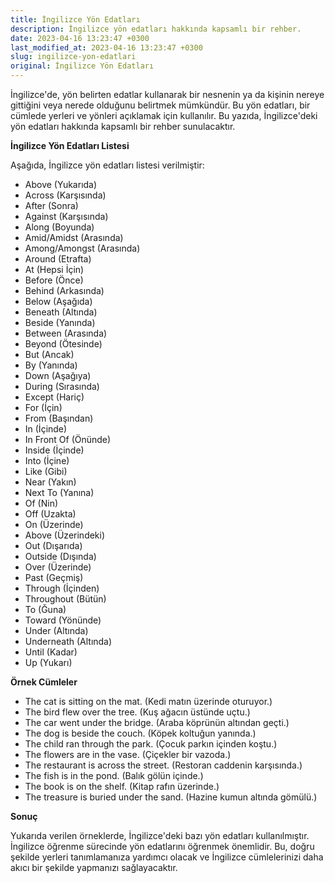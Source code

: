 ```yaml
---
title: İngilizce Yön Edatları
description: İngilizce yön edatları hakkında kapsamlı bir rehber.
date: 2023-04-16 13:23:47 +0300
last_modified_at: 2023-04-16 13:23:47 +0300
slug: ingilizce-yon-edatlari
original: İngilizce Yön Edatları
---
```

İngilizce'de, yön belirten edatlar kullanarak bir nesnenin ya da kişinin nereye gittiğini veya nerede olduğunu belirtmek mümkündür. Bu yön edatları, bir cümlede yerleri ve yönleri açıklamak için kullanılır. Bu yazıda, İngilizce'deki yön edatları hakkında kapsamlı bir rehber sunulacaktır.

**İngilizce Yön Edatları Listesi**

Aşağıda, İngilizce yön edatları listesi verilmiştir:

- Above (Yukarıda)
- Across (Karşısında)
- After (Sonra)
- Against (Karşısında)
- Along (Boyunda)
- Amid/Amidst (Arasında)
- Among/Amongst (Arasında)
- Around (Etrafta)
- At (Hepsi İçin)
- Before (Önce)
- Behind (Arkasında)
- Below (Aşağıda)
- Beneath (Altında)
- Beside (Yanında)
- Between (Arasında)
- Beyond (Ötesinde)
- But (Ancak)
- By (Yanında)
- Down (Aşağıya)
- During (Sırasında)
- Except (Hariç)
- For (İçin)
- From (Başından)
- In (İçinde)
- In Front Of (Önünde)
- Inside (İçinde)
- Into (İçine)
- Like (Gibi)
- Near (Yakın)
- Next To (Yanına)
- Of (Nin)
- Off (Uzakta)
- On (Üzerinde)
- Above (Üzerindeki)
- Out (Dışarıda)
- Outside (Dışında)
- Over (Üzerinde)
- Past (Geçmiş)
- Through (İçinden)
- Throughout (Bütün)
- To (Ğuna)
- Toward (Yönünde)
- Under (Altında)
- Underneath (Altında)
- Until (Kadar)
- Up (Yukarı)

**Örnek Cümleler**

- The cat is sitting on the mat. (Kedi matın üzerinde oturuyor.)
- The bird flew over the tree. (Kuş ağacın üstünde uçtu.)
- The car went under the bridge. (Araba köprünün altından geçti.)
- The dog is beside the couch. (Köpek koltuğun yanında.)
- The child ran through the park. (Çocuk parkın içinden koştu.)
- The flowers are in the vase. (Çiçekler bir vazoda.)
- The restaurant is across the street. (Restoran caddenin karşısında.)
- The fish is in the pond. (Balık gölün içinde.)
- The book is on the shelf. (Kitap rafın üzerinde.)
- The treasure is buried under the sand. (Hazine kumun altında gömülü.)

**Sonuç**

Yukarıda verilen örneklerde, İngilizce'deki bazı yön edatları kullanılmıştır. İngilizce öğrenme sürecinde yön edatlarını öğrenmek önemlidir. Bu, doğru şekilde yerleri tanımlamanıza yardımcı olacak ve İngilizce cümlelerinizi daha akıcı bir şekilde yapmanızı sağlayacaktır.